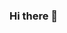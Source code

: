 ### Hi there 👋

<!--
**NatashavidStein/NatashavidStein** is a ✨ _special_ ✨ repository because its `README.md` (this file) appears on your GitHub profile.

Here are some ideas to get you started:

- 🌱 I’m currently taking my masters in biotechnology at DTU. 
- 💬 Ask me about bacteria ;)
- 📫 How to reach me: natasha2805@hotmail.com
- 😄 Pronouns: She/her

